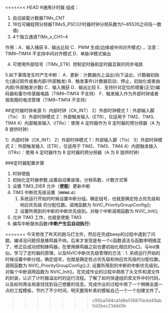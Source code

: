 <<<<<<< HEAD
#通用计时器
组成：
1. 自动装载计数器TIMx_CNT
2. 16位可编程预分频器TIMxS_PSC(计时器时钟分频系数为1~65535之间任一数值)
3. 4个独立通道TIMx_x_CH1~4

作用：A．输入捕获
     B．输出比较
     C．PWM 生成(边缘或中间对齐模式) ，注意：TIM9~TIM14 不支持中间对齐模式
     D．单脉冲模式输出

4. 可使用外部信号（TIMx_ETR）控制定时器和定时器互联的同步电路

5.如下事情发生时产生中断：
A．更新：计数器向上溢出/向下溢出，计数器初始化(通过软件或者内部/外部触发) 
B．触发事件(计数器启动、停止、初始化或者由内部/外部触发计数) 
C．输入捕获
D．输出比较
E．支持针对定位的增量(正交)编码器和霍尔传感器电路（TIM9~TIM14 不支持）
F．触发输入作为外部时钟或者按周期的电流管理（TIM9~TIM14 不支持）

##定时器时钟来源
1）内部时钟（CK_INT）
2）外部时钟模式 1：外部输入脚（TIx）
3）外部时钟模式 2：外部触发输入（ETR），仅适用于 TIM2、TIM3、TIM4
4）内部触发输入（ITRx）：使用 A 定时器作为 B 定时器的预分频器（A 为 B 提供时钟）

1）内部时钟（CK_INT）
2）外部时钟模式 1：外部输入脚（TIx）
3）外部时钟模式 2：外部触发输入（ETR），仅适用于 TIM2、TIM3、TIM4
4）内部触发输入（ITRx）：使用 A 定时器作为 B 定时器的预分频器（A 为 B 提供时钟）

###定时器配置步骤
1. 时钟使能
2. 初始化定时器参数,设置自动重装值，分频系数，计数方式等
3. 设置 TIM3_DIER 允许（**使能**）更新中断
4. TIM3 中断优先级设置（**misc.c**）
     1. 系统运行开始的时候设置中断分组。确定组号，也就是确定抢占优先级和响应优先级
     的分配位数。调用函数为 NVIC_PriorityGroupConfig();
     2. 设置所用到的中断的中断优先级别。对每个中断调用函数为 NVIC_Init();
5. 允许 TIM3 工作，也就是使能 TIM3
6. 编写中断服务函数(**中断产生后自动执行**)
      
=======
今天修改了昨天的跑马灯文件，然后在完成beep的过程中遇到了问题，编译没问题但是蜂鸣器不响，后来才发现是有一个c函数语法与函数申明搞混了，修正后成功控制蜂鸣器。在使用蜂鸣器之前也要初始化相应的io口，与led类似。学习了定时器的原理，以及NVIC中断优先级管理的方法：1. 系统运行开始的时候设置中断分组。确定组号，也就是确定抢占优先级和响应优先级的分配位数。调用函数为 NVIC_PriorityGroupConfig();2. 设置所用到的中断的中断优先级别。对每个中断调用函数为 NVIC_Init()。在完成作业的过程中熟练了头文件和源文件的封装，认识了计时器溢出时的运行流程。了解了如何快速组织库文件中的代码，以及如何用全局查找找到自己想要的信息。完成作业的过程中用了一个稍微全面一点的工程模板，节约了不少时间，明天要用朴素的模板自己一个一个创建文件了。
>>>>>>> c95ba594ca1d8e516870e4d49ab0d3bec21ddd3b
